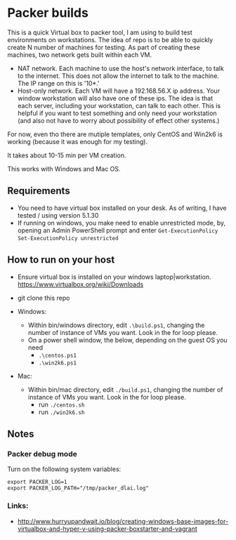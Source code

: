 # Packer builds
This is a quick Virtual box to packer tool, I am using to build test environments on workstations.   The idea of repo is to be able to quickly create N number of machines for testing.  As part of creating these machines, two network gets built within each VM.

* NAT network.  Each machine to use the host's network interface, to talk to the internet.  This does not allow the internet to talk to the machine.  The IP range on this is '10\*.'
* Host-only network.  Each VM will have a 192.168.56.X ip address.  Your window workstation will also have one of these ips.  The idea is that each server, including your workstation, can talk to each other.  This is helpful if you want to test something and only need your workstation (and also not have to worry about possibility of effect other systems.)

For now, even tho there are mutiple templates, only CentOS and Win2k6 is working (because it was enough for my testing).

It takes about 10-15 min per VM creation.

This works with Windows and Mac OS.

## Requirements
* You need to have virtual box installed on your desk. As of writing, I have tested / using version 5.1.30
* If running on windows, you make need to enable unrestricted mode, by, opening an Admin PowerShell prompt and enter
    `Get-ExecutionPolicy`
    `Set-ExecutionPolicy unrestricted`

## How to run on your host
* Ensure virtual box is installed on your windows laptop|workstation.  https://www.virtualbox.org/wiki/Downloads
* git clone this repo

* Windows:
   * Within bin/windows directory, edit `.\build.ps1`, changing the number of instance of VMs you want.  Look in the for loop please.
   * On a power shell window, the below, depending on the guest OS you need
      * `.\centos.ps1`
      * `.\win2k6.ps1`
* Mac:
   * Within bin/mac directory, edit `./build.ps1`, changing the number of instance of VMs you want.  Look in the for loop please.
      * run `./centos.sh`
      * run `./win2k6.sh`

## Notes
### Packer debug mode
Turn on the following system variables:

```
export PACKER_LOG=1
export PACKER_LOG_PATH="/tmp/packer_dlai.log"
```

### Links:

* http://www.hurryupandwait.io/blog/creating-windows-base-images-for-virtualbox-and-hyper-v-using-packer-boxstarter-and-vagrant